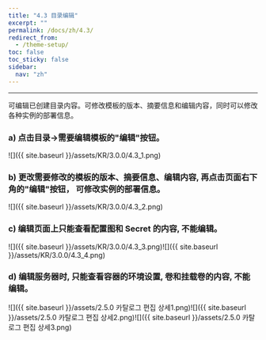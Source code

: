 ```yaml
---
title: "4.3 目录编辑"
excerpt: ""
permalink: /docs/zh/4.3/
redirect_from:
  - /theme-setup/
toc: false
toc_sticky: false
sidebar:
  nav: "zh"
---
```


---
可编辑已创建目录内容。可修改模板的版本、摘要信息和编辑内容，同时可以修改各种实例的部署信息。

### a\) 点击目录→需要编辑模板的"编辑"按钮。
![]({{ site.baseurl }}/assets/KR/3.0.0/4.3_1.png)

### b\) 更改需要修改的模板的版本、摘要信息、编辑内容, 再点击页面右下角的"编辑"按钮， 可修改实例的部署信息。
![]({{ site.baseurl }}/assets/KR/3.0.0/4.3_2.png)

### c\) 编辑页面上只能查看配置图和 Secret 的内容, 不能编辑。
![]({{ site.baseurl }}/assets/KR/3.0.0/4.3_3.png)![]({{ site.baseurl }}/assets/KR/3.0.0/4.3_4.png)

### d\) 编辑服务器时, 只能查看容器的环境设置, 卷和挂载卷的内容, 不能编辑。
![]({{ site.baseurl }}/assets/2.5.0 카탈로그 편집 상세1.png)![]({{ site.baseurl }}/assets/2.5.0 카탈로그 편집 상세2.png)![]({{ site.baseurl }}/assets/2.5.0 카탈로그 편집 상세3.png)
